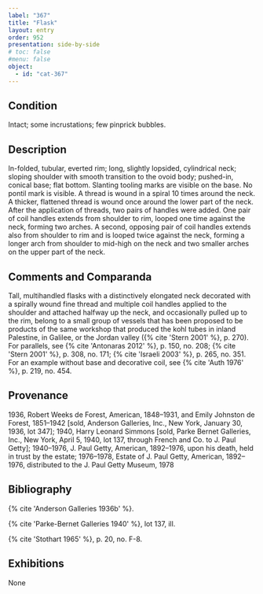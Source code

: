 ```yaml
---
label: "367"
title: "Flask"
layout: entry
order: 952
presentation: side-by-side
# toc: false
#menu: false 
object:
  - id: "cat-367"
---
```


## Condition

Intact; some incrustations; few pinprick bubbles.

## Description

In-folded, tubular, everted rim; long, slightly lopsided, cylindrical neck; sloping shoulder with smooth transition to the ovoid body; pushed-in, conical base; flat bottom. Slanting tooling marks are visible on the base. No pontil mark is visible. A thread is wound in a spiral 10 times around the neck. A thicker, flattened thread is wound once around the lower part of the neck. After the application of threads, two pairs of handles were added. One pair of coil handles extends from shoulder to rim, looped one time against the neck, forming two arches. A second, opposing pair of coil handles extends also from shoulder to rim and is looped twice against the neck, forming a longer arch from shoulder to mid-high on the neck and two smaller arches on the upper part of the neck.

## Comments and Comparanda

Tall, multihandled flasks with a distinctively elongated neck decorated with a spirally wound fine thread and multiple coil handles applied to the shoulder and attached halfway up the neck, and occasionally pulled up to the rim, belong to a small group of vessels that has been proposed to be products of the same workshop that produced the kohl tubes in inland Palestine, in Galilee, or the Jordan valley ({% cite 'Stern 2001' %}, p. 270). For parallels, see {% cite 'Antonaras 2012' %}, p. 150, no. 208; {% cite 'Stern 2001' %}, p. 308, no. 171; {% cite 'Israeli 2003' %}, p. 265, no. 351. For an example without base and decorative coil, see {% cite 'Auth 1976' %}, p. 219, no. 454.

## Provenance

1936, Robert Weeks de Forest, American, 1848–1931, and Emily Johnston de Forest, 1851–1942 [sold, Anderson Galleries, Inc., New York, January 30, 1936, lot 347]; 1940, Harry Leonard Simmons [sold, Parke Bernet Galleries, Inc., New York, April 5, 1940, lot 137, through French and Co. to J. Paul Getty]; 1940–1976, J. Paul Getty, American, 1892–1976, upon his death, held in trust by the estate; 1976–1978, Estate of J. Paul Getty, American, 1892–1976, distributed to the J. Paul Getty Museum, 1978

## Bibliography

{% cite 'Anderson Galleries 1936b' %}.

{% cite 'Parke-Bernet Galleries 1940' %}, lot 137, ill.

{% cite 'Stothart 1965' %}, p. 20, no. F-8.

## Exhibitions

None